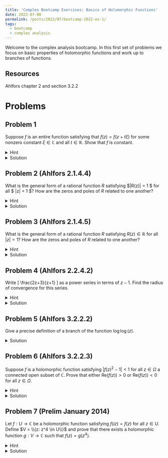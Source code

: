 ```yaml
---
title: 'Complex Bootcamp Exercises: Basics of Holomorphic Functions'
date: 2022-07-06
permalink: /posts/2022/07/bootcamp-2022-ex-1/
tags:
  - bootcamp
  - complex analysis
---
```


Welcome to the complex analysis bootcamp. In this first set of problems we focus on basic properties of holomorphic functions and work up to branches of functions. 

Resources
------
Ahlfors chapter 2 and section 3.2.2

Problems
======

Problem 1
------
Suppose $f$ is an entire function satisfying that $f(z) = f(z + t\xi)$ for some nonzero constant $\xi \in \mathbb{C}$ and all $t\in \mathbb{R}$. Show that $f$ is constant. 
<details>
	<summary>Hint</summary>
	Suppose that $\xi = 1$ and compute $\partial f/\partial x$. Use the Cauchy-Riemann equations to reach the desired conclusion. 
</details>
<details>
	<summary>Solution</summary>
	Supposing that $\xi = 1$ and writing $f(z) = u(z) + iv(z)$ (where $u,v:\mathbb{C} \to \mathbb{R}$) we find $$ \frac{\partial u}{\partial x} = \frac{\partial v}{\partial x} = 0$$ and by the Cauchy-Riemann equations it follows that the $y$ partials are also zero. 
	Hence $u,v$ are constant functions giving us the desired result. 

	In the case that $\xi \ne 1$ define $g(z) = f(\xi z)$, then $g(z+t) = f(\xi z + t\xi) = f(\xi z) = g(z)$ so $g$ is an entire function satisfying our prior assumptions, and hence is constant.
</details>

Problem 2 (Ahlfors 2.1.4.4)
------
What is the general form of a rational function $R$ satisfying $|R(z)| = 1 $ for all $ |z| = 1 $? How are the zeros and poles of $R$ related to one another?
<details>
	<summary>Hint</summary>
	We know that \(z = 1/\overline{z}\) when \(|z| = 1\) so \( \overline{R(z)} = \overline{R(1/\overline{z})}\) on \(|z| = 1\).
	Can you establish what relationship \(R(z)\) and \(\overline{R(1/\overline{z})}\) have when $|z| \ne 1$?
</details>
<details>
	<summary>Solution</summary>
	As outlined in the hint, $$1 = |R(z)|^2 = R(z) \overline{R(z)} = R(z)\overline{R\left(\frac{1}{\overline{z}}\right)} $$ on the circle $|z| = 1$. 
	Note that due to the double conjugation on $\overline{R(1/\overline{z})}$ this is a rational function of $z$, and hence so is its product with $R(z)$. 
	Note that since an infinite number of points satisfy $|z| = 1$ it must follow that the above equality holds on all of $\mathbb{C}$ (if any two rational functions are equal on an infinite number of points then they are equal, for if not we could produce a finite degree polynomial with an infinite number of roots.)
	Hence we have 
	$$ R(z) = \left[\overline{R\left(\frac{1}{\overline{z}}\right)}\right]^{-1} $$ for all $z$ that are not poles of $R(z)$. 
	From here, we see that $R$ has a root at some $z\in\mathbb{C}$ with order $m$ if and only if $R$ has a pole at $\overline{z}^{-1}$ of order $m$. 
	This completely describes all roots and poles of $R$, so we are encouraged to define a rational function
	$$ S(z) = \prod_{i = 1}^n \left(\frac{z-z_i}{1-\overline{z_i}z}\right)^{m_i} $$
	where the $\{z_i\}_{i=1}^n$ are the distinct roots of $R$ with order $\{m_i\}_{i=1}^n$. 
	Computing $R(z)/S(z)$ we see that since $R(z)$ and $S(z)$ have the same roots/poles with the same orders their quotient must not have any roots or poles. 
	The only rational functions with this property are nonzero constants, so let $R(z)/S(z) = \alpha \in \mathbb{C}\setminus \{0\}$. 
	Finally, since $|R(z)| = 1$ when $|z| = 1$ we deduce $|\alpha| = 1$ hence the general form is 
	$$R(z) = \alpha S(z) = \alpha \prod_{i = 1}^n \left(\frac{z-z_i}{1-\overline{z_i}z}\right)^{m_i}$$
</details>


Problem 3 (Ahlfors 2.1.4.5)
------
What is the general form of a rational function $R$ satisfying $R(z) \in \mathbb{R}$ for all $|z| = 1$? How are the zeros and poles of $R$ related to one another?
<details>
	<summary>Hint</summary>
	As in the last problem, we can deduce a relationship between \(R\) and \(\overline{R(1/\overline{z})}\) now using the additional fact that \(\overline{R(z)} = R(z)\). 
</details>
<details>
	<summary>Solution</summary>
	First, we see that if $R = 0$ then it is of this desired form. Suppose for the rest of this that $R \ne 0$.
	Similar to the last problem, we find the relationship
	$$R(z) = \overline{R(z)} = \overline{R\left(\frac{1}{\overline{z}}\right)} $$
	which, by the same reasoning, is equal for all $z$ in the domain of $R$. 
	We then find that $z$ is a root (resp. pole) of order m of $R$ if and only if $\overline{z}^{-1}$ is also root (resp. pole) of order $m$. 
	Following similar steps to problem 2 we find
	$$ R(z) = \alpha z^k\prod_{i=1}^n (z-z_i)^{o_i}(z-\overline{z_i}^{-1})^{o_i} \prod_{i=1}^n (z-\xi_i)^{p_i} $$
	for the distinict roots and poles $\{z_i\}_{i=1}^n$ of orders $o_i$ (where this value is negative for poles) with $|z_i| < 1$ and $\{\xi_i\}_{i=1}^n the roots/poles with $|\xi_i| = 1$ of orders $p_i$, and this time we find $\alpha \in \mathbb{R}\setminus \{0\}$. 
</details>

Problem 4 (Ahlfors 2.2.4.2)
------
Write \[ \frac{2z+3}{z+1} \] as a power series in terms of $z-1$. Find the radius of convergence for this series. 
<details>
	<summary>Hint</summary>
	Algebraically manipulate the expression so you can use the geometric series formula $$ \frac{1}{1-r} = \sum_{n=0}^\infty r^n $$ where \(r\) is an expression containing $z-1$. 
</details>
<details>
	<summary>Solution</summary>
	$$ \begin{align*} 
		\frac{2z+3}{z+1} &= \frac{2z+2}{z+1} + \frac{-1}{z+1} \\
		&= 2 - \frac{1}{2-(1-z)} \\
		&= 1 - \frac{1}{2} \frac{1}{1 - \frac{1-z}{2}} \\
		&= 1 - \frac{1}{2} \sum_{n=0}^\infty \left( - \frac{1}{2}\right)^n (z-1)^n
	\end{align*} $$
	for $n > 0 $ we see $|a_n| = 1/2^{n+1}$, so 
	$$ 1/R = \limsup \sqrt[n]{1/2^{n+1}} = 1/2 $$ giving a radius of convergence of 2. 
</details>

Problem 5 (Ahlfors 3.2.2.2)
------
Give a precise definition of a branch of the function $\log \log(z)$. 

<details>
	<summary>Solution</summary>
	Define $U = \mathbb{C} \setminus \Ahlfors 2.1.4.5{z\in \mathbb{R}: z \leq 1\}$ then restrict the principle branch of $\log$ to $U$. 
	We see $\log(U) = \{x+iy: x > 0\text{ or } 0 < |y| < \pi\}$ which lies in the domain of the principle branch of $\log$, hence our definition of $\log \log:U\to \mathbb{C}$ is a well defined single valued branch.
</details>


Problem 6 (Ahlfors 3.2.2.3)
------
Suppose $f$ is a holomorphic function satisfying $|f(z)^2 - 1| < 1$ for all $z \in \Omega$ a connected open subset of $\mathbb{C}$. Prove that either $\text{Re}(f(z)) > 0$ or $\text{Re}(f(z)) < 0$ for all $z\in \Omega$. 
<details>
	<summary>Hint</summary>
	Consider the branches of $\sqrt{z}$ that you can define on the ball of radius 1 centered at 1. 
	What can you deduce about the set of points $w$ satisfying $|w^2 - 1| < 1$?
</details>
<details>
	<summary>Solution</summary>
	Following the hint, define two branches of $\sqrt{z}$ as maps $s_1,s_2:\mathbb{C} \setminus \{a\in \mathbb{R}: a < 0\} \to \mathbb{C}$ by choosing one to be the principle branch of square root ($s_1$) and the other its negative ($s_2$). 
	$s_1$ has codomain the half plane with $\text{Re}(z) > 0$ while $s_2$ has codomain the opposite half plane $\text{Re}(z)<0$. 
	Now, if $|w^2 - 1| < 1$ we see that $w^2 \in B_1(1)$. 
	This ball is contained in the domains of both $s_1,s_2$ and applying them to this set we find $s_1(B_1(1))$ is in the half plane $\text{Re}(z) > 0$ while $s_2(B_1(1))$ is in the half plane $\text{Re}(z) < 0$ and since the ball is connected we see its square roots are as well. 
	Finally, since $\Omega$ is connected we must have that $f(\Omega)$ is connected, so $f(\Omega)\subset s_i(B_1(1))$ for one of $i = 1, 2$. 
</details>

Problem 7 (Prelim January 2014)
------
Let $f: U \to \mathbb{C}$ be a holomorphic function satisfying $f(iz) = f(z)$ for all $z \in U$. 
Define $V = \\{z: z^4 \in U\\}$ and prove that there exists a holomorphic function $g:V \to \mathbb{C}$ such that $f(z) = g(z^4)$. 
<details>
	<summary>Hint</summary>
	Intuitively this is solved if we can let $g(z) = f(\sqrt[4]{z})$, but this is ill-defined unless we work with branches of $\sqrt[4]{z}$. 
	Define two separate branch cuts of $\sqrt[4]{z}$ to find different candidates of $g(z)$ defined on different domains. Try to "combine" these into one function. <br>


	You may find that this process only defines $g$ on $V\setminus\{0\}$ due to both branch cuts excluding zero. 
	Recall that such a function can be extended analytically to 0 if $\lim_{z\to 0} zg(z) = 0$ (removable singularities; Ahlfors 4.3.1.) 
</details>
<details>
	<summary>Solution</summary>
	Let $ V_1 = \mathbb{C} \setminus \{a\in \mathbb{R}: a < 0\} $ and $V_2 = \mathbb{C} \setminus \{ia\in i\mathbb{R}: a < 0\}$. 
	Define $s_1:V_1\to \mathbb{C}$ as the principle branch of $\sqrt[4]{z}$ and $s_2:V_2\to \mathbb{C}$ by $re^{i\theta} \mapsto \sqrt[4]{r}e^{i\theta / 4}$ for $r > 0$ and $-\pi/2 < \theta < 3\pi/2$. 
	We then find that $g_i = f\circ s_i:V\cap V_i \to \mathbb{C}$ satisfies $f(z) = g_i(z^4)$ when $z^4$ is in the domain of $g_i$ (note that this requires our hypothesis that $f(z) = f(iz)$, for if $z$ is in the domain of any two branches of $\sqrt[4]{z}$ then the branches will differ by a factor of $i^k$.) 
	This also means that $g_1 = g_2$ on $V\cap V_1 \cap V_2$. 
	We can now extend both of these to $g:V\setminus \{0\} \to \mathbb{C}$ by defining $g(z) = g_1(z)$ for all $z \in V_1$ and $g(z) = g_2(z)$ when $z \in \mathbb{R}^{-}$. 
	At every point in the domain $g$ is holomorphic, because we can construct a neighborhood of $z$ with $g= g_i$. 
	Finally, we note that if $0 \in V$ then $0 \in U$ and we can select a neighborhood of $0$ such that $f$ is bounded. 
	We then see that as $z\to 0$ we have $s_i(z) \to 0$ so $f(z)$ must remain bounded. Hence $\lim_{z\to 0} zf(z) = 0$ and the singularity at zero is removable, so we can extend $g$ analytically to a map $V\to \mathbb{C}$.
		Finally, since $s_i(z) \to 0$ as $z\to 0$ we find $g(0) = g(0^4) = f(0)$ showing $g(z^4) = f(z)$ for all $z \in V$ as desired. 
</details>
